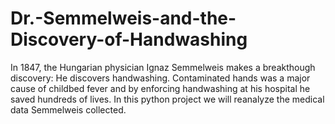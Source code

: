# Dr.-Semmelweis-and-the-Discovery-of-Handwashing
In 1847, the Hungarian physician Ignaz Semmelweis makes a breakthough discovery: He discovers handwashing. Contaminated hands was a major cause of childbed fever and by enforcing handwashing at his hospital he saved hundreds of lives. In this python project we will reanalyze the medical data Semmelweis collected.
